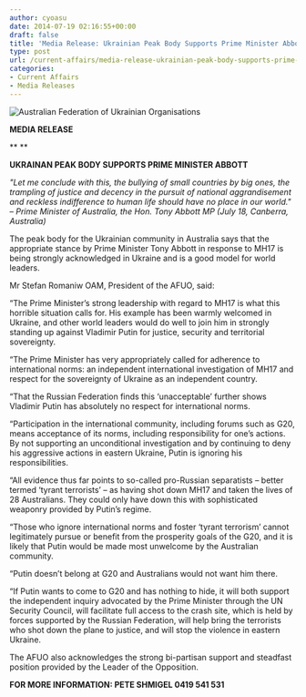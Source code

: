 ```yaml
---
author: cyoasu
date: 2014-07-19 02:16:55+00:00
draft: false
title: 'Media Release: Ukrainian Peak Body Supports Prime Minister Abbott'
type: post
url: /current-affairs/media-release-ukrainian-peak-body-supports-prime-minister-abbott/
categories:
- Current Affairs
- Media Releases
---
```


![Australian Federation of Ukrainian Organisations](http://www.ozeukes.com/wp-content/uploads/2014/06/image001-e1403483500637.png)





**MEDIA RELEASE**




** **




**UKRAINAN PEAK BODY SUPPORTS PRIME MINISTER ABBOTT**




_"Let me conclude with this, the bullying of small countries by big ones, the trampling of justice and decency in the pursuit of national aggrandisement and reckless indifference to human life should have no place in our world." – Prime Minister of Australia, the Hon. Tony Abbott MP (July 18, Canberra, Australia)_

The peak body for the Ukrainian community in Australia says that the appropriate stance by Prime Minister Tony Abbott in response to MH17 is being strongly acknowledged in Ukraine and is a good model for world leaders.

Mr Stefan Romaniw OAM, President of the AFUO, said:

“The Prime Minister’s strong leadership with regard to MH17 is what this horrible situation calls for. His example has been warmly welcomed in Ukraine, and other world leaders would do well to join him in strongly standing up against Vladimir Putin for justice, security and territorial sovereignty.

“The Prime Minister has very appropriately called for adherence to international norms: an independent international investigation of MH17 and respect for the sovereignty of Ukraine as an independent country.

“That the Russian Federation finds this ‘unacceptable’ further shows Vladimir Putin has absolutely no respect for international norms.

“Participation in the international community, including forums such as G20, means acceptance of its norms, including responsibility for one’s actions. By not supporting an unconditional investigation and by continuing to deny his aggressive actions in eastern Ukraine, Putin is ignoring his responsibilities.

“All evidence thus far points to so-called pro-Russian separatists – better termed ‘tyrant terrorists’ – as having shot down MH17 and taken the lives of 28 Australians. They could only have down this with sophisticated weaponry provided by Putin’s regime.

“Those who ignore international norms and foster ‘tyrant terrorism’ cannot legitimately pursue or benefit from the prosperity goals of the G20, and it is likely that Putin would be made most unwelcome by the Australian community.

“Putin doesn’t belong at G20 and Australians would not want him there.

“If Putin wants to come to G20 and has nothing to hide, it will both support the independent inquiry advocated by the Prime Minister through the UN Security Council, will facilitate full access to the crash site, which is held by forces supported by the Russian Federation, will help bring the terrorists who shot down the plane to justice, and will stop the violence in eastern Ukraine.

The AFUO also acknowledges the strong bi-partisan support and steadfast position provided by the Leader of the Opposition.

**FOR MORE INFORMATION: PETE SHMIGEL 0419 541 531**
